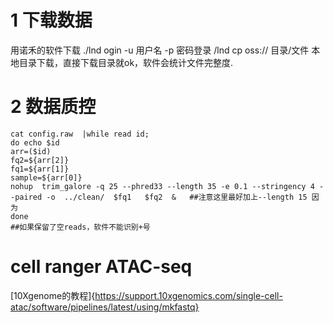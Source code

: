 
# 1 下载数据
用诺禾的软件下载 ./lnd ogin -u 用户名 -p 密码登录
/lnd cp oss:// 目录/文件 本地目录下载，直接下载目录就ok，软件会统计文件完整度.

# 2 数据质控

```
cat config.raw  |while read id;
do echo $id
arr=($id)
fq2=${arr[2]}
fq1=${arr[1]}
sample=${arr[0]}
nohup  trim_galore -q 25 --phred33 --length 35 -e 0.1 --stringency 4 --paired -o  ../clean/  $fq1   $fq2  &   ##注意这里最好加上--length 15 因为
done                                                                                                       ##如果保留了空reads，软件不能识别+号 
```
# cell ranger ATAC-seq
[10Xgenome的教程]{https://support.10xgenomics.com/single-cell-atac/software/pipelines/latest/using/mkfastq}
